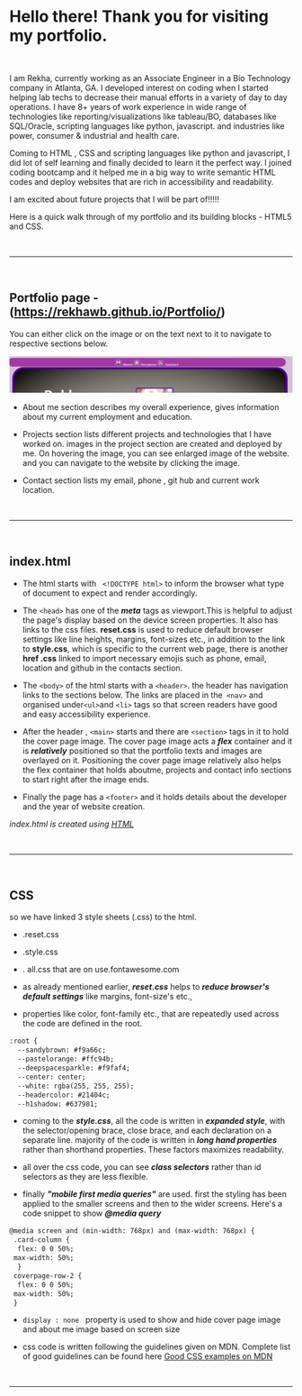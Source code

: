 # Hello there! Thank you for visiting my portfolio.

<p>&nbsp;</p>
I am Rekha, currently working as an Associate Engineer in a Bio Technology company in Atlanta, GA. I developed interest on coding when I started helping lab techs to decrease their manual efforts in a variety of day to day operations. I have 8+ years of work experience in wide range of technologies like reporting/visualizations like tableau/BO, databases like SQL/Oracle, scripting languages like python, javascript. and industries like power, consumer & industrial and health care.

Coming to HTML , CSS and scripting languages like python and javascript, I did lot of self learning and finally decided to learn it the perfect way. I joined coding bootcamp and it helped me in a big way to write semantic HTML codes and deploy websites that are rich in accessibility and readability.

I am excited about future projects that I will be part of!!!!!

Here is a quick walk through of my portfolio and its building blocks - HTML5 and CSS.<p>&nbsp;</p>

---

<p>&nbsp;</p>

## Portfolio page - (https://rekhawb.github.io/Portfolio/)

You can either click on the image or on the text next to it to navigate to respective sections below.

![](./images/readme_img1.png)

- About me section describes my overall experience, gives information about my current employment and education.

- Projects section lists different projects and technologies that I have worked on. images in the project section
  are created and deployed by me. On hovering the image, you can see enlarged image of the website. and you can
  navigate to the website by clicking the image.

- Contact section lists my email, phone , git hub and current work location.<p>&nbsp;</p>

---

<p>&nbsp;</p>

## index.html

- The html starts with ` <!DOCTYPE html>` to inform the browser what type of document to expect and render accordingly.

- The `<head>` has one of the **_meta_** tags as viewport.This is helpful to adjust the page's display based on the device screen properties.
  It also has links to the css files. **reset.css** is used to reduce default browser settings like line heights, margins, font-sizes etc.,
  in addition to the link to **style.css**, which is specific to the current web page, there is another **href .css** linked
  to import necessary emojis such as phone, email, location and github in the contacts section.

- The `<body>` of the html starts with a `<header>`. the header has navigation links to the sections below. The links are
  placed in the` <nav>` and organised under`<ul>`and `<li>` tags so that screen readers have good and easy accessibility experience.

- After the header , `<main>` starts and there are `<section>` tags in it to hold the cover page image. The cover page image acts a **_flex_** container and it is **_relatively_** positioned so that the portfolio texts and images are overlayed on it. Positioning the
  cover page image relatively also helps the flex container that holds aboutme, projects and contact info sections
  to start right after the image ends.

- Finally the page has a `<footer>` and it holds details about the developer and the year of website creation.

_index.html is created using [HTML](https://developer.mozilla.org/en-US/docs/Learn/Accessibility/HTML)_

<p>&nbsp;</p>

---

<p>&nbsp;</p>

## CSS

so we have linked 3 style sheets (.css) to the html.

- .reset.css
- .style.css
- . all.css that are on use.fontawesome.com

- as already mentioned earlier, **_reset.css_** helps to **_reduce browser's default settings_** like margins, font-size's etc.,

- properties like color, font-family etc., that are repeatedly used across the code are defined in the root.

```
:root {
  --sandybrown: #f9a66c;
  --pastelorange: #ffc94b;
  --deepspacesparkle: #f9faf4;
  --center: center;
  --white: rgba(255, 255, 255);
  --headercolor: #21404c;
  --h1shadow: #637981;
```

- coming to the **_style.css_**, all the code is written in **_expanded style_**, with the selector/opening brace, close brace, and each declaration
  on a separate line. majority of the code is written in **_long hand properties_** rather than shorthand properties. These factors maximizes readability.

- all over the css code, you can see **_class selectors_** rather than id selectors as they are less flexible.

- finally **_"mobile first media queries"_** are used. first the styling has been applied to the smaller screens and then
  to the wider screens.
  Here's a code snippet to show **_@media query_**

```
@media screen and (min-width: 768px) and (max-width: 768px) {
 .card-column {
  flex: 0 0 50%;
 max-width: 50%;
  }
 coverpage-row-2 {
  flex: 0 0 50%;
 max-width: 50%;
 }
```

- `display : none ` property is used to show and hide cover page image and about me image based on screen size

- css code is written following the guidelines given on MDN. Complete list of good guidelines can be found here [Good CSS examples on MDN](https://developer.mozilla.org/en-US/docs/MDN/Guidelines/Code_guidelines/CSS)

<p>&nbsp;</p>

---

<p>&nbsp;</p>
